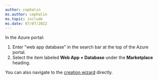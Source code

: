 ```yaml
---
author: cephalin
ms.author: cephalin
ms.topic: include
ms.date: 07/07/2022
---
```

In the Azure portal:

   1. Enter "web app database" in the search bar at the top of the Azure portal.
   1. Select the item labeled **Web App + Database** under the **Marketplace** heading.

You can also navigate to the [creation wizard](https://portal.azure.com/?feature.customportal=false#create/Microsoft.AppServiceWebAppDatabaseV3) directly.
